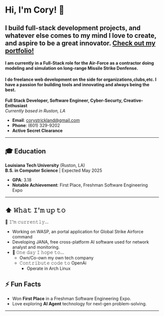 # Hi, I'm Cory! 👋
## I build full-stack development projects, and whatever else comes to my mind I love to create, and aspire to be a great innovator. [Check out my portfolio!](https://corystrickland.com/)
#### I am currently in a Full-Stack role for the Air-Force as a contractor doing modeling and simulation on long-range Missile Strike Denfense.
#### I do freelance web development on the side for organizations,clubs,etc. I have a passion for building tools and innovating and always being the best.
**Full Stack Developer, Software Engineer, Cyber-Securty, Creative-Enthusiast**  
*Currently based in Ruston, LA*

- **Email**: [corystrickland@gmail.com](mailto:corystrickland@gmail.com)  
- **Phone**: (601) 329-9202  
- **Active Secret Clearance**  

---

## 🎓 Education

**Louisiana Tech University** (Ruston, LA)  
**B.S. in Computer Science** | Expected May 2025  
- **GPA**: 3.18  
- **Notable Achievement**: First Place, Freshman Software Engineering Expo  

---

## ⬆ 𝚆𝚑𝚊𝚝 𝙸'𝚖 𝚞𝚙 𝚝𝚘

  🔨 𝙸'𝚖 𝚌𝚞𝚛𝚛𝚎𝚗𝚝𝚕𝚢...

- Working on WASP, an portal application for Global Strike Airforce command
- Developing JANA, free cross-platform AI software used for network analyst and monitoring.
- 🤞 𝙾𝚗𝚎 𝚍𝚊𝚢 𝙸 𝚑𝚘𝚙𝚎 𝚝𝚘...
  - Own/Co-own my own tech company
  - 𝙲𝚘𝚗𝚝𝚛𝚒𝚋𝚞𝚝𝚎 𝚌𝚘𝚍𝚎 𝚝𝚘 OpenAi
      - Operate in Arch Linux   

## ⚡ Fun Facts
- Won **First Place** in a Freshman Software Engineering Expo.  
- Love exploring **AI Agent** technology for next-gen problem-solving.  

---
